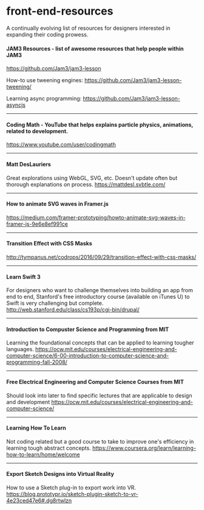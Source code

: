 # front-end-resources
A continually evolving list of resources for designers interested in expanding their coding prowess.


#### JAM3 Resources - list of awesome resources that help people within JAM3
https://github.com/Jam3/jam3-lesson

How-to use tweening engines:
https://github.com/Jam3/jam3-lesson-tweening/

Learning async programming:
https://github.com/Jam3/jam3-lesson-asyncjs

---

#### Coding Math - YouTube that helps explains particle physics, animations, related to development.
https://www.youtube.com/user/codingmath

---

#### Matt DesLauriers
Great explorations using WebGL, SVG, etc. Doesn't update often but thorough explanations on process.
https://mattdesl.svbtle.com/

---

#### How to animate SVG waves in Framer.js
https://medium.com/framer-prototyping/howto-animate-svg-waves-in-framer-js-9e6e8ef991ce

---

#### Transition Effect with CSS Masks
http://tympanus.net/codrops/2016/09/29/transition-effect-with-css-masks/

---

#### Learn Swift 3
For designers who want to challenge themselves into building an app from end to end, Stanford's free introductory course (available on iTunes U) to Swift is very challenging but complete.
http://web.stanford.edu/class/cs193p/cgi-bin/drupal/

---

#### Introduction to Compuster Science and Programming from MIT
Learning the foundational concepts that can be applied to learning tougher languages.
https://ocw.mit.edu/courses/electrical-engineering-and-computer-science/6-00-introduction-to-computer-science-and-programming-fall-2008/

---

#### Free Electrical Engineering and Computer Science Courses from MIT
Should look into later to find specific lectures that are applicable to design and development
https://ocw.mit.edu/courses/electrical-engineering-and-computer-science/

---

#### Learning How To Learn
Not coding related but a good course to take to improve one's efficiency in learning tough abstract concepts.
https://www.coursera.org/learn/learning-how-to-learn/home/welcome

---

#### Export Sketch Designs into Virtual Reality
How to use a Sketch plug-in to export work into VR.
https://blog.prototypr.io/sketch-plugin-sketch-to-vr-4e23ced47e6#.dg8rtwlzn
